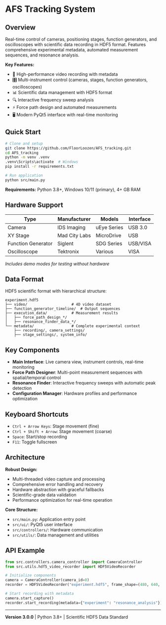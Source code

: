 # AFS Tracking System

## Overview

Real-time control of cameras, positioning stages, function generators, and oscilloscopes with scientific data recording in HDF5 format. Features comprehensive experimental metadata, automated measurement sequences, and resonance analysis.

**Key Features:**
- 🎥 High-performance video recording with metadata
- 🎛️ Multi-instrument control (cameras, stages, function generators, oscilloscopes)  
- 📊 Scientific data management with HDF5 format
- 🔍 Interactive frequency sweep analysis
- ⚡ Force path design and automated measurements
- 🖥️ Modern PyQt5 interface with real-time monitoring

## Quick Start

```bash
# Clone and setup
git clone https://github.com/FloorLoozen/AFS_tracking.git
cd AFS_tracking
python -m venv .venv
.venv\Scripts\activate  # Windows
pip install -r requirements.txt

# Run application
python src/main.py
```

**Requirements:** Python 3.8+, Windows 10/11 (primary), 4+ GB RAM

## Hardware Support

| Type | Manufacturer | Models | Interface |
|------|--------------|--------|-----------|
| Camera | IDS Imaging | uEye Series | USB 3.0 |
| XY Stage | Mad City Labs | MicroDrive | USB |
| Function Generator | Siglent | SDG Series | USB/VISA |
| Oscilloscope | Tektronix | Various | VISA |

*Includes demo modes for testing without hardware*

## Data Format

HDF5 scientific format with hierarchical structure:
```
experiment.hdf5
├── video/                    # 4D video dataset
├── function_generator_timeline/  # Output sequences  
├── execution_data/           # Measurement results
│   ├── force_path_design_*/
│   ├── resonance_finder_data_*/
└── metadata/                 # Complete experimental context
    ├── recording/, camera_settings/
    ├── stage_settings/, system_info/
```

## Key Components

- **Main Interface**: Live camera view, instrument controls, real-time monitoring
- **Force Path Designer**: Multi-point measurement sequences with spatial/temporal control
- **Resonance Finder**: Interactive frequency sweeps with automatic peak detection
- **Configuration Manager**: Hardware profiles and performance optimization

## Keyboard Shortcuts

- `Ctrl + Arrow Keys`: Stage movement (fine)
- `Ctrl + Shift + Arrow`: Stage movement (coarse)  
- `Space`: Start/stop recording
- `F11`: Toggle fullscreen

## Architecture

**Robust Design:**
- Multi-threaded video capture and processing
- Comprehensive error handling and recovery
- Hardware abstraction with graceful fallbacks
- Scientific-grade data validation
- Performance optimization for real-time operation

**Core Structure:**
- `src/main.py`: Application entry point
- `src/ui/`: PyQt5 user interface
- `src/controllers/`: Hardware communication
- `src/utils/`: Data management and utilities

## API Example

```python
from src.controllers.camera_controller import CameraController
from src.utils.hdf5_video_recorder import HDF5VideoRecorder

# Initialize components
camera = CameraController(camera_id=0)
recorder = HDF5VideoRecorder("experiment.hdf5", frame_shape=(480, 640, 3))

# Start recording with metadata
camera.start_capture()
recorder.start_recording(metadata={"experiment": "resonance_analysis"})
```

---

**Version 3.0.0** | Python 3.8+ | Scientific HDF5 Data Standard


